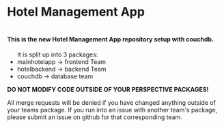 <h1>Hotel Management App<h1>
<h4>This is the new Hotel Management App repository setup with couchdb.</h4>

<ul>
	It is split up into 3 packages: 

<li>mainhotelapp -> frontend Team</li>
<li>hotelbackend -> backend Team</li>
<li>couchdb      -> database team</li>

</ul>


<b>DO NOT MODIFY CODE OUTSIDE OF YOUR PERSPECTIVE PACKAGES!</b>
<p>
All merge requests will be denied if you have changed anything outside of your teams package. If you run into an issue with another team's package, please submit an issue on github for that corresponding team. </p>


